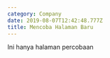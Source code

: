 ```yaml
---
category: Company
date: 2019-08-07T12:42:48.777Z
title: Mencoba Halaman Baru
---
```

Ini hanya halaman percobaan
